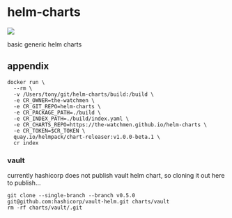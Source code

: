 # helm-charts

![](https://github.com/the-watchmen/helm-charts/workflows/release/badge.svg)

basic generic helm charts

## appendix

```
docker run \
  --rm \
  -v /Users/tony/git/helm-charts/build:/build \
  -e CR_OWNER=the-watchmen \
  -e CR_GIT_REPO=helm-charts \
  -e CR_PACKAGE_PATH=./build \
  -e CR_INDEX_PATH=./build/index.yaml \
  -e CR_CHARTS_REPO=https://the-watchmen.github.io/helm-charts \
  -e CR_TOKEN=$CR_TOKEN \
  quay.io/helmpack/chart-releaser:v1.0.0-beta.1 \
  cr index
```

### vault

currently hashicorp does not publish vault helm chart, so cloning it out here to publish...

```
git clone --single-branch --branch v0.5.0 git@github.com:hashicorp/vault-helm.git charts/vault
rm -rf charts/vault/.git
```
